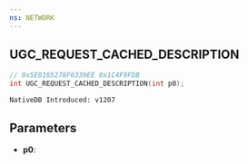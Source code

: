 ```yaml
---
ns: NETWORK
---
```

## UGC_REQUEST_CACHED_DESCRIPTION

```c
// 0x5E0165278F6339EE 0x1C4F9FDB
int UGC_REQUEST_CACHED_DESCRIPTION(int p0);
```

```
NativeDB Introduced: v1207
```

## Parameters
* **p0**:

